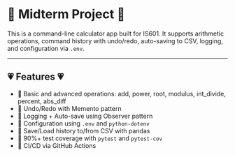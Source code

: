 # 🩷 Midterm Project 🩷

This is a command-line calculator app built for IS601. It supports arithmetic operations, command history with undo/redo, auto-saving to CSV, logging, and configuration via `.env`.

---

## 💗 Features 💗

- 💓 Basic and advanced operations: add, power, root, modulus, int_divide, percent, abs_diff
- 💓 Undo/Redo with Memento pattern
- 💓 Logging + Auto-save using Observer pattern
- 💓 Configuration using `.env` and `python-dotenv`
- 💓 Save/Load history to/from CSV with pandas
- 💓 90%+ test coverage with `pytest` and `pytest-cov`
- 💓 CI/CD via GitHub Actions